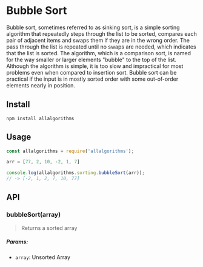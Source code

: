 # Bubble Sort

Bubble sort, sometimes referred to as sinking sort, is a simple sorting algorithm that repeatedly steps through the list to be sorted, compares each pair of adjacent items and swaps them if they are in the wrong order. The pass through the list is repeated until no swaps are needed, which indicates that the list is sorted. The algorithm, which is a comparison sort, is named for the way smaller or larger elements "bubble" to the top of the list. Although the algorithm is simple, it is too slow and impractical for most problems even when compared to insertion sort. Bubble sort can be practical if the input is in mostly sorted order with some out-of-order elements nearly in position.

## Install

```
npm install allalgorithms
```

## Usage

```js
const allalgorithms = require('allalgorithms');

arr = [77, 2, 10, -2, 1, 7]

console.log(allalgorithms.sorting.bubbleSort(arr));
// -> [-2, 1, 2, 7, 10, 77]
```

## API

### bubbleSort(array)

> Returns a sorted array

##### Params:

- `array`: Unsorted Array
